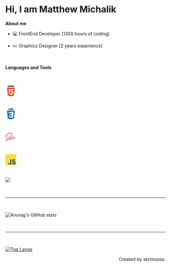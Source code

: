 <h1 align="left">Hi, I am Matthew Michalik</h1>

**About me**

- 💻 FrontEnd Developer [1300 hours of coding]

- ✏️ Graphics Designer [2 years experience]

<br>

**Languages and Tools**

 <code> <br> <img src="https://raw.githubusercontent.com/devicons/devicon/master/icons/html5/html5-original-wordmark.svg" height="35"/> </code>
 <code> <br> <img src="https://raw.githubusercontent.com/devicons/devicon/master/icons/css3/css3-original-wordmark.svg" height="35"/> </code>
 <code> <br> <img src="https://raw.githubusercontent.com/devicons/devicon/master/icons/sass/sass-original.svg" height="35"/> </code>
 <code> <br> <img src="https://raw.githubusercontent.com/devicons/devicon/master/icons/javascript/javascript-original.svg" height="35"/> </code>
 <code> <br> <img src="https://www.vectorlogo.zone/logos/git-scm/git-scm-icon.svg" height="35"/> </code>
 
 <br>
 
 ---
 
 <br>
 
![Anurag's GitHub stats](https://github-readme-stats.vercel.app/api?username=skrimusss&show_icons=true)
  
 <br>
  
---

<br>

[![Top Langs](https://github-readme-stats.vercel.app/api/top-langs/?username=skrimusss&layout=compact)](https://github.com/anuraghazra/github-readme-stats)

<p align="right"> Created by skrimusss. </p>
